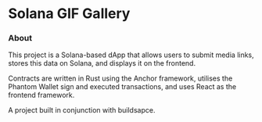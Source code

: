 # Solana GIF Gallery

### About

This project is a Solana-based dApp that allows users to submit media links, stores this data on Solana, and displays it on the frontend.

Contracts are written in Rust using the Anchor framework, utilises the Phantom Wallet sign and executed transactions, and uses React as the frontend framework.

A project built in conjunction with buildsapce.
